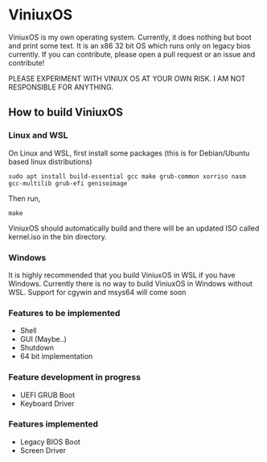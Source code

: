# ViniuxOS
ViniuxOS is my own operating system. Currently, it does nothing but boot and print some text. It is an x86 32 bit OS which runs only on legacy bios currently. If you can contribute, please open a pull request or an issue and contribute!

PLEASE EXPERIMENT WITH VINIUX OS AT YOUR OWN RISK. I AM NOT RESPONSIBLE FOR ANYTHING.

## How to build ViniuxOS
### Linux and WSL
On Linux and WSL, first install some packages (this is for Debian/Ubuntu based linux distributions)
```
sudo apt install build-essential gcc make grub-common xorriso nasm gcc-multilib grub-efi genisoimage
```
Then run,
```
make
```
ViniuxOS should automatically build and there will be an updated ISO called kernel.iso in the bin directory.
### Windows
It is highly recommended that you build ViniuxOS in WSL if you have Windows. Currently there is no way to build ViniuxOS in Windows without WSL. Support for cgywin and msys64 will come soon

### Features to be implemented

- Shell
- GUI (Maybe..)
- Shutdown
- 64 bit implementation

### Feature development in progress

- UEFI GRUB Boot
- Keyboard Driver

### Features implemented

- Legacy BIOS Boot
- Screen Driver
